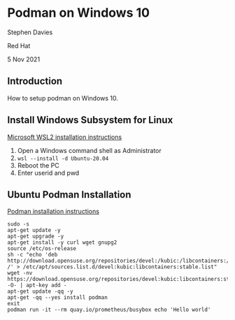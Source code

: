 # Podman on Windows 10

Stephen Davies

Red Hat

5 Nov 2021

## Introduction

How to setup podman on Windows 10.

## Install Windows Subsystem for Linux

[Microsoft WSL2 installation instructions](https://docs.microsoft.com/en-us/windows/wsl/install)

1. Open a Windows command shell as Administrator
1. `wsl --install -d Ubuntu-20.04`
1. Reboot the PC
1. Enter userid and pwd

## Ubuntu Podman Installation

[Podman installation instructions](https://www.atlantic.net/dedicated-server-hosting/how-to-install-and-use-podman-on-ubuntu-20-04)

```
sudo -s
apt-get update -y
apt-get upgrade -y
apt-get install -y curl wget gnupg2
source /etc/os-release
sh -c "echo 'deb http://download.opensuse.org/repositories/devel:/kubic:/libcontainers:/stable/xUbuntu_${VERSION_ID}/ /' > /etc/apt/sources.list.d/devel:kubic:libcontainers:stable.list"
wget -nv https://download.opensuse.org/repositories/devel:kubic:libcontainers:stable/xUbuntu_${VERSION_ID}/Release.key -O- | apt-key add -
apt-get update -qq -y
apt-get -qq --yes install podman
exit
podman run -it --rm quay.io/prometheus/busybox echo 'Hello world'
```
